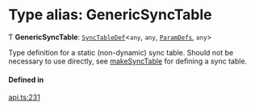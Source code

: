 # Type alias: GenericSyncTable

Ƭ **GenericSyncTable**: [`SyncTableDef`](../interfaces/SyncTableDef.md)<`any`, `any`, [`ParamDefs`](ParamDefs.md), `any`\>

Type definition for a static (non-dynamic) sync table.
Should not be necessary to use directly, see [makeSyncTable](../functions/makeSyncTable.md)
for defining a sync table.

#### Defined in

[api.ts:231](https://github.com/coda/packs-sdk/blob/main/api.ts#L231)
